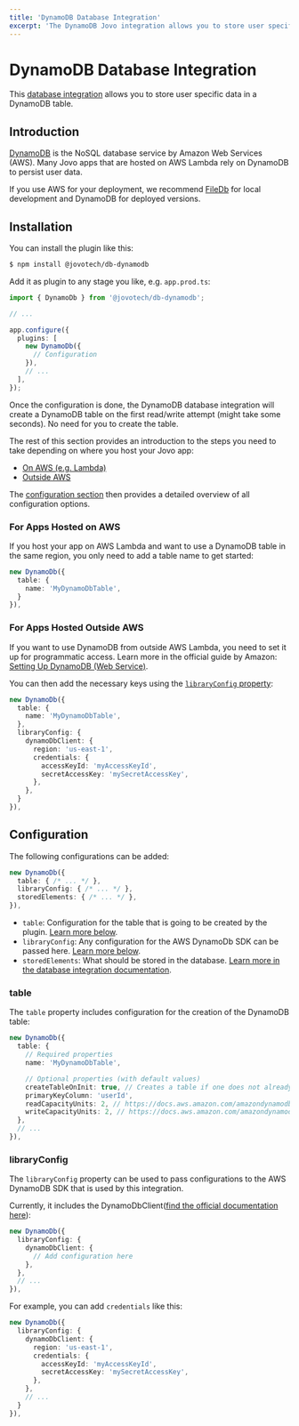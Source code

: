 ```yaml
---
title: 'DynamoDB Database Integration'
excerpt: 'The DynamoDB Jovo integration allows you to store user specific data in a DynamoDB table.'
---
```


# DynamoDB Database Integration

This [database integration](https://v4.jovo.tech/docs/databases) allows you to store user specific data in a DynamoDB table.

## Introduction

[DynamoDB](https://aws.amazon.com/dynamodb/) is the NoSQL database service by Amazon Web Services (AWS). Many Jovo apps that are hosted on AWS Lambda rely on DynamoDB to persist user data.

If you use AWS for your deployment, we recommend [FileDb](https://v4.jovo.tech/marketplace/db-filedb) for local development and DynamoDB for deployed versions.

## Installation

You can install the plugin like this:

```sh
$ npm install @jovotech/db-dynamodb
```

Add it as plugin to any stage you like, e.g. `app.prod.ts`:

```typescript
import { DynamoDb } from '@jovotech/db-dynamodb';

// ...

app.configure({
  plugins: [
    new DynamoDb({
      // Configuration
    }),
    // ...
  ],
});
```

Once the configuration is done, the DynamoDB database integration will create a DynamoDB table on the first read/write attempt (might take some seconds). No need for you to create the table.

The rest of this section provides an introduction to the steps you need to take depending on where you host your Jovo app:

* [On AWS (e.g. Lambda)](#for-apps-hosted-on-aws)
* [Outside AWS](#for-apps-hosted-outside-aws)

The [configuration section](#configuration) then provides a detailed overview of all configuration options.

### For Apps Hosted on AWS

If you host your app on AWS Lambda and want to use a DynamoDB table in the same region, you only need to add a table name to get started:

```typescript
new DynamoDb({
  table: {
    name: 'MyDynamoDbTable',
  }
}),
```

### For Apps Hosted Outside AWS

If you want to use DynamoDB from outside AWS Lambda, you need to set it up for programmatic access. Learn more in the official guide by Amazon: [Setting Up DynamoDB (Web Service)](https://docs.aws.amazon.com/amazondynamodb/latest/developerguide/SettingUp.DynamoWebService.html).

You can then add the necessary keys using the [`libraryConfig` property](#libraryconfig):

```typescript
new DynamoDb({
  table: {
    name: 'MyDynamoDbTable',
  },
  libraryConfig: {
    dynamoDbClient: {
      region: 'us-east-1',
      credentials: {
        accessKeyId: 'myAccessKeyId',
        secretAccessKey: 'mySecretAccessKey',
      },
    },
  }
}),
```


## Configuration

The following configurations can be added:

```typescript
new DynamoDb({
  table: { /* ... */ },
  libraryConfig: { /* ... */ },
  storedElements: { /* ... */ },
}),
```


* `table`: Configuration for the table that is going to be created by the plugin. [Learn more below](#table).
* `libraryConfig`: Any configuration for the AWS DynamoDb SDK can be passed here. [Learn more below](#libraryconfig).
* `storedElements`: What should be stored in the database. [Learn more in the database integration documentation](https://v4.jovo.tech/docs/databases).



### table

The `table` property includes configuration for the creation of the DynamoDB table:

```typescript
new DynamoDb({
  table: {
    // Required properties
    name: 'MyDynamoDbTable',

    // Optional properties (with default values)
    createTableOnInit: true, // Creates a table if one does not already exist
    primaryKeyColumn: 'userId',
    readCapacityUnits: 2, // https://docs.aws.amazon.com/amazondynamodb/latest/developerguide/ProvisionedThroughput.html
    writeCapacityUnits: 2, // https://docs.aws.amazon.com/amazondynamodb/latest/developerguide/ProvisionedThroughput.html
  },
  // ...
}),
```


### libraryConfig

The `libraryConfig` property can be used to pass configurations to the AWS DynamoDB SDK that is used by this integration.

Currently, it includes the DynamoDbClient([find the official documentation here](https://docs.aws.amazon.com/AWSJavaScriptSDK/v3/latest/clients/client-dynamodb/interfaces/dynamodbclientconfig.html)):

```typescript
new DynamoDb({
  libraryConfig: {
    dynamoDbClient: {
      // Add configuration here
    },
  },
  // ...
}),
```

For example, you can add `credentials` like this:

```typescript
new DynamoDb({
  libraryConfig: {
    dynamoDbClient: {
      region: 'us-east-1',
      credentials: {
        accessKeyId: 'myAccessKeyId',
        secretAccessKey: 'mySecretAccessKey',
      },
    },
    // ...
  }
}),
```

